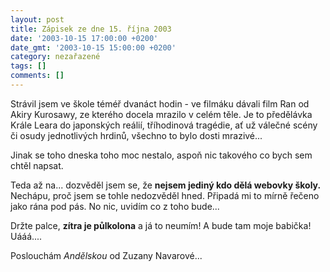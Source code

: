 ```yaml
---
layout: post
title: Zápisek ze dne 15. října 2003
date: '2003-10-15 17:00:00 +0200'
date_gmt: '2003-10-15 15:00:00 +0200'
category: nezařazené
tags: []
comments: []
---
```

<p>Strávil jsem ve škole téméř dvanáct hodin - ve filmáku dávali film Ran od Akiry Kurosawy,  ze kterého docela mrazilo v celém těle. Je to předělávka Krále Leara do japonských reálií,  tříhodinová tragédie, ať už válečné scény či osudy jednotlivých hrdinů, všechno to bylo  dosti mrazivé...</p>
<p>Jinak se toho dneska toho moc nestalo, aspoň nic takového co bych sem chtěl napsat.</p>
<p>Teda až na... dozvěděl jsem se, že <strong>nejsem jediný kdo dělá webovky školy.</strong> Nechápu, proč  jsem se tohle nedozvěděl hned. Připadá mi to mírně řečeno jako rána pod pás. No nic,  uvidím co z toho bude...</p>
<p>Držte palce, <strong>zítra je půlkolona</strong> a já to neumím! A bude tam moje babička! Uááá....</p>
<p>Poslouchám <i title="tady býval odkaz na soubor 'andelska.htm'">Andělskou</i> od Zuzany Navarové...</p>
